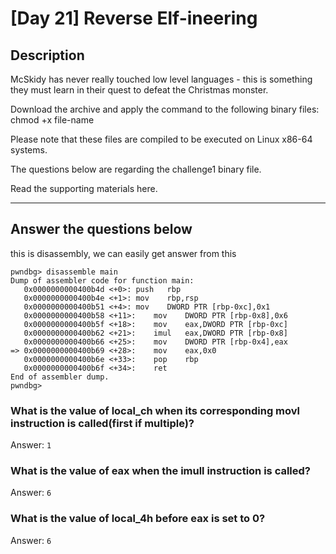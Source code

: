 # [Day 21] Reverse Elf-ineering

## Description
McSkidy has never really touched low level languages - this is something they must learn in their quest to defeat the Christmas monster.

Download the archive and apply the command to the following binary files: chmod +x file-name

Please note that these files are compiled to be executed on Linux x86-64 systems.

The questions below are regarding the challenge1 binary file.

Read the supporting materials here.

----

## Answer the questions below

this is disassembly, we can easily get answer from this
```
pwndbg> disassemble main
Dump of assembler code for function main:
   0x0000000000400b4d <+0>:	push   rbp
   0x0000000000400b4e <+1>:	mov    rbp,rsp
   0x0000000000400b51 <+4>:	mov    DWORD PTR [rbp-0xc],0x1
   0x0000000000400b58 <+11>:	mov    DWORD PTR [rbp-0x8],0x6
   0x0000000000400b5f <+18>:	mov    eax,DWORD PTR [rbp-0xc]
   0x0000000000400b62 <+21>:	imul   eax,DWORD PTR [rbp-0x8]
   0x0000000000400b66 <+25>:	mov    DWORD PTR [rbp-0x4],eax
=> 0x0000000000400b69 <+28>:	mov    eax,0x0
   0x0000000000400b6e <+33>:	pop    rbp
   0x0000000000400b6f <+34>:	ret    
End of assembler dump.
pwndbg> 

```

### What is the value of local_ch when its corresponding movl instruction is called(first if multiple)?
Answer: `1`

### What is the value of eax when the imull instruction is called?
Answer: `6`

### What is the value of local_4h before eax is set to 0?
Answer: `6`
